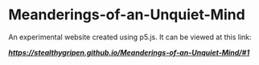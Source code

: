 # Meanderings-of-an-Unquiet-Mind

An experimental website created using p5.js. It can be viewed at this link:

***https://stealthygripen.github.io/Meanderings-of-an-Unquiet-Mind/#1***
